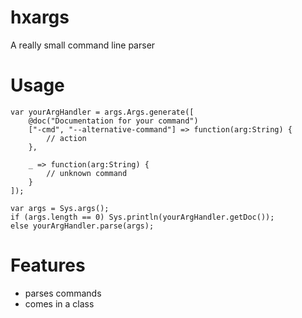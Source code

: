 hxargs
======

A really small command line parser

Usage
======

```
var yourArgHandler = args.Args.generate([
	@doc("Documentation for your command")
	["-cmd", "--alternative-command"] => function(arg:String) {
		// action
	},

	_ => function(arg:String) {
		// unknown command
	}
]);

var args = Sys.args();
if (args.length == 0) Sys.println(yourArgHandler.getDoc());
else yourArgHandler.parse(args);
```

Features
=======

- parses commands
- comes in a class